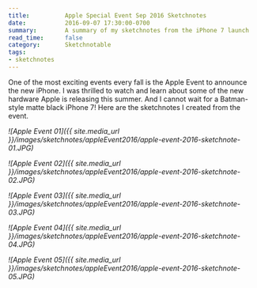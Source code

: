 ```yaml
---
title:          Apple Special Event Sep 2016 Sketchnotes
date:           2016-09-07 17:30:00-0700
summary:        A summary of my sketchnotes from the iPhone 7 launch
read_time:      false
category:       Sketchnotable
tags:
- sketchnotes
---
```


One of the most exciting events every fall is the Apple Event to announce the new iPhone. I was thrilled to watch and learn about some of the new hardware Apple is releasing this summer. And I cannot wait for a Batman-style matte black iPhone 7! Here are the sketchnotes I created from the event.

_![Apple Event 01]({{ site.media_url }}/images/sketchnotes/appleEvent2016/apple-event-2016-sketchnote-01.JPG)_

_![Apple Event 02]({{ site.media_url }}/images/sketchnotes/appleEvent2016/apple-event-2016-sketchnote-02.JPG)_

_![Apple Event 03]({{ site.media_url }}/images/sketchnotes/appleEvent2016/apple-event-2016-sketchnote-03.JPG)_

_![Apple Event 04]({{ site.media_url }}/images/sketchnotes/appleEvent2016/apple-event-2016-sketchnote-04.JPG)_

_![Apple Event 05]({{ site.media_url }}/images/sketchnotes/appleEvent2016/apple-event-2016-sketchnote-05.JPG)_
